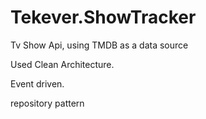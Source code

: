 # Tekever.ShowTracker

Tv Show Api, using TMDB as a data source

Used Clean Architecture.

Event driven.

repository pattern
